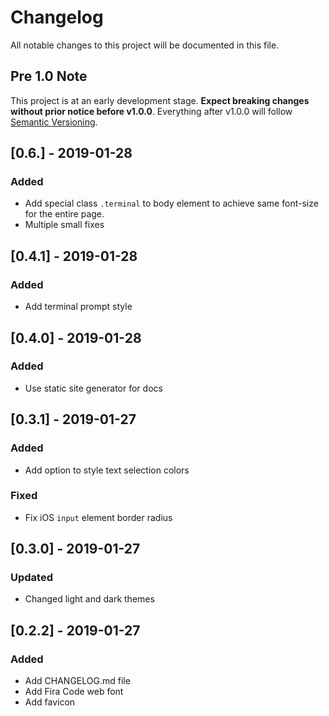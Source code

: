# Changelog
All notable changes to this project will be documented in this file.

## Pre 1.0 Note
This project is at an early development stage. **Expect breaking changes without prior notice before v1.0.0**.
Everything after v1.0.0 will follow [Semantic Versioning](https://semver.org/).


## [0.6.] - 2019-01-28
### Added
- Add special class `.terminal` to body element to achieve same font-size for the entire page.
- Multiple small fixes

## [0.4.1] - 2019-01-28
### Added
- Add terminal prompt style

## [0.4.0] - 2019-01-28
### Added
- Use static site generator for docs

## [0.3.1] - 2019-01-27
### Added
- Add option to style text selection colors

### Fixed
- Fix iOS `input` element border radius

## [0.3.0] - 2019-01-27
### Updated
- Changed light and dark themes

## [0.2.2] - 2019-01-27
### Added
- Add CHANGELOG.md file
- Add Fira Code web font
- Add favicon
